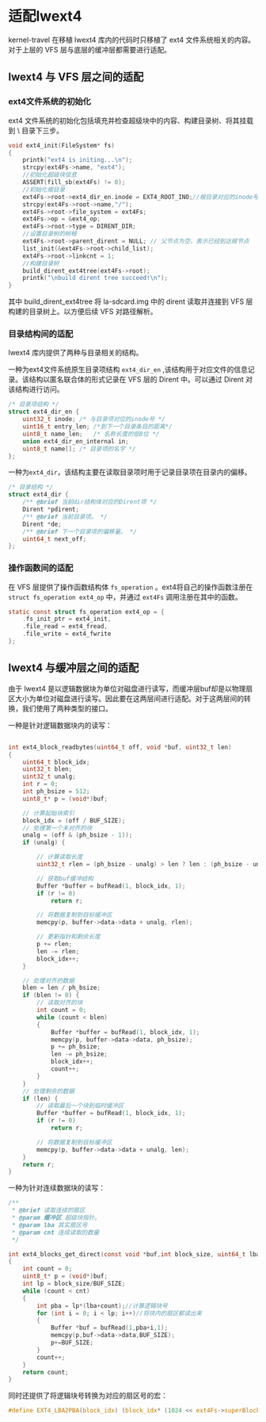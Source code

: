 # 适配lwext4

kernel-travel 在移植 lwext4 库内的代码时只移植了 ext4 文件系统相关的内容。对于上层的 VFS 层与底层的缓冲层都需要进行适配。

## lwext4 与 VFS 层之间的适配

### ext4文件系统的初始化

ext4 文件系统的初始化包括填充并检查超级块中的内容、构建目录树、将其挂载到 \ 目录下三步。

```c
void ext4_init(FileSystem* fs)
{
    printk("ext4 is initing...\n");
    strcpy(ext4Fs->name, "ext4");
    //初始化超级块信息
    ASSERT(fill_sb(ext4Fs) != 0);
    //初始化根目录
    ext4Fs->root->ext4_dir_en.inode = EXT4_ROOT_INO;//根目录对应的inode号
    strcpy(ext4Fs->root->name,"/");
    ext4Fs->root->file_system = ext4Fs;
    ext4Fs->op = &ext4_op;
    ext4Fs->root->type = DIRENT_DIR;
    //设置目录树的树根
    ext4Fs->root->parent_dirent = NULL; // 父节点为空，表示已经到达根节点
    list_init(&ext4Fs->root->child_list);
    ext4Fs->root->linkcnt = 1;
    //构建目录树
    build_dirent_ext4tree(ext4Fs->root);
    printk("\nbuild dirent tree succeed!\n");
}
```

其中 build_dirent_ext4tree 将 la-sdcard.img 中的 dirent 读取并连接到 VFS 层构建的目录树上。以方便后续 VFS 对路径解析。

### 目录结构间的适配

lwext4 库内提供了两种与目录相关的结构。

一种为ext4文件系统原生目录项结构 `ext4_dir_en` ,该结构用于对应文件的信息记录。该结构以匿名联合体的形式记录在 VFS 层的 Dirent 中。可以通过 Dirent 对该结构进行访问。

```c
/* 目录项结构 */
struct ext4_dir_en {
    uint32_t inode; /* 与目录项对应的inode号 */
    uint16_t entry_len; /*到下一个目录条目的距离*/
    uint8_t name_len;   /* 名称长度的低8位 */
    union ext4_dir_en_internal in;
    uint8_t name[]; /* 目录项的名字 */
};
```

一种为`ext4_dir`，该结构主要在读取目录项时用于记录目录项在目录内的偏移。

```c
/* 目录结构 */
struct ext4_dir {
    /** @brief 当前dir结构体对应的Dirent项 */
    Dirent *pdirent;
    /** @brief 当前目录项。 */
    Dirent *de;
    /** @brief 下一个目录项的偏移量。 */
    uint64_t next_off;
};
```

### 操作函数间的适配

在 VFS 层提供了操作函数结构体 `fs_operation` 。ext4将自己的操作函数注册在 `struct fs_operation ext4_op` 中，并通过 `ext4Fs` 调用注册在其中的函数。

```c
static const struct fs_operation ext4_op = {
    .fs_init_ptr = ext4_init,
    .file_read = ext4_fread,
    .file_write = ext4_fwrite
};
```

## lwext4 与缓冲层之间的适配

由于 lwext4 是以逻辑数据块为单位对磁盘进行读写，而缓冲层buf却是以物理扇区大小为单位对磁盘进行读写。因此要在这两层间进行适配。对于这两层间的转换，我们使用了两种类型的接口。

一种是针对逻辑数据块内的读写：

```c

int ext4_block_readbytes(uint64_t off, void *buf, uint32_t len)
{
    uint64_t block_idx;
    uint32_t blen;
    uint32_t unalg;
    int r = 0;
    int ph_bsize = 512;
    uint8_t* p = (void*)buf;

    // 计算起始块索引
    block_idx = (off / BUF_SIZE);
    // 处理第一个未对齐的块
    unalg = (off & (ph_bsize - 1));
    if (unalg) {

        // 计算读取长度
        uint32_t rlen = (ph_bsize - unalg) > len ? len : (ph_bsize - unalg);

        // 获取buf缓冲结构
        Buffer *buffer = bufRead(1, block_idx, 1);
        if (r != 0)
            return r;

        // 将数据复制到目标缓冲区
        memcpy(p, buffer->data->data + unalg, rlen);

        // 更新指针和剩余长度
        p += rlen;
        len -= rlen;
        block_idx++;
    }

    // 处理对齐的数据
    blen = len / ph_bsize;
    if (blen != 0) {
        // 读取对齐的块
        int count = 0;
        while (count < blen)
        {
            Buffer *buffer = bufRead(1, block_idx, 1);
            memcpy(p, buffer->data->data, ph_bsize);
            p += ph_bsize;
            len -= ph_bsize;
            block_idx++;
            count++;
        }
    }
    // 处理剩余的数据
    if (len) {
        // 读取最后一个块到临时缓冲区
        Buffer *buffer = bufRead(1, block_idx, 1);
        if (r != 0)
            return r;

        // 将数据复制到目标缓冲区
        memcpy(p, buffer->data->data + unalg, len);
    }
    return r;
}

```

一种为针对连续数据块的读写：

```c
/**
 * @brief 读取连续的扇区
 * @param 缓冲区 超级块指针。
 * @param lba 其实扇区号
 * @param cnt 连续读取的数量
 */

int ext4_blocks_get_direct(const void *buf,int block_size, uint64_t lba, uint32_t cnt)
{
    int count = 0;
    uint8_t* p = (void*)buf;
    int lp = block_size/BUF_SIZE;
    while (count < cnt)
    {
        int pba = lp*(lba+count);//计算逻辑块号
        for (int i = 0; i < lp; i++)//将块内的扇区都读出来
        {
            Buffer *buf = bufRead(1,pba+i,1);
            memcpy(p,buf->data->data,BUF_SIZE);
            p+=BUF_SIZE;
        }
        count++;
    }
    return count;
}
```

同时还提供了将逻辑块号转换为对应的扇区号的宏：

```c
#define EXT4_LBA2PBA(block_idx) (block_idx* (1024 << ext4Fs->superBlock.ext4_sblock.log_block_size)/PH_BLOCK_SIZE)
```
